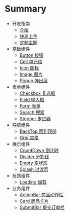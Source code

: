 # Summary

* 开发指南
    * [介绍](README.md)
    * [快速上手](guide/quickstart.md)
    * [定制主题](guide/theme-custom.md)
* 基础组件
    * [Button 按钮](basic/button.md)
    * [Cell 单元格](basic/cell.md)
    * [Icon 图标](basic/icon.md)
    * [Image 图片](basic/image.md)
    * [Popup 弹出层](basic/popup.md)
* 表单组件
    * [Checkbox 复选框](form/checkbox.md)
    * [Field 输入框](form/field.md)
    * [Form 表单](form/form.md)
    * [Search 搜索](form/search.md)
    * [Stepper 步进器](form/stepper.md)
* 导航组件
    * [BackTop 回到顶部](navigation/backtop.md)
    * [Grid 宫格](navigation/grid.md)
* 展示组件
    * [CountDown 倒计时](display/countdown.md)
    * [Divider 分割线](display/divider.md)
    * [Empty 空状态](display/empty.md)
    * [Splash 过渡页](display/splash.md)
* 反馈组件
    * [Loading 加载](feedback/loading.md)
* 业务组件
    * [ActionBar 商品动作栏](business/actionbar.md)
    * [Card 商品卡片](business/card.md)
    * [SubmitBar 提交订单栏](business/submitbar.md)

